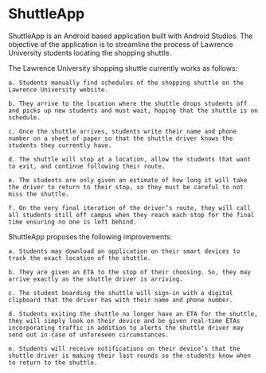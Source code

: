 # ShuttleApp

ShuttleApp is an Android based application built with Android Studios. The objective of the application is to streamline the process of Lawrence University students locating the shopping shuttle.

The Lawrence University shopping shuttle currently works as follows:

	a. Students manually find schedules of the shopping shuttle on the Lawrence University website.
		
	b. They arrive to the location where the shuttle drops students off and picks up new students and must wait, hoping that the shuttle is on schedule.	

	c. Once the shuttle arrives, students write their name and phone number on a sheet of paper so that the shuttle driver knows the students they currently have.
	
	d. The shuttle will stop at a location, allow the students that want to exit, and continue following their route.  
	
	e. The students are only given an estimate of how long it will take the driver to return to their stop, so they must be careful to not miss the shuttle.
	
	f. On the very final iteration of the driver’s route, they will call all students still off campus when they reach each stop for the final time ensuring no one is left behind.
  
ShuttleApp proposes the following improvements:
	
	a. Students may download an application on their smart devices to track the exact location of the shuttle.
	
	b. They are given an ETA to the stop of their choosing. So, they may arrive exactly as the shuttle driver is arriving.
	
	c. The student boarding the shuttle will sign-in with a digital clipboard that the driver has with their name and phone number.
	
	d. Students exiting the shuttle no longer have an ETA for the shuttle, they will simply look on their device and be given real-time ETAs incorporating traffic in addition to alerts the shuttle driver may send out in case of unforeseen circumstances.
	
	e. Students will receive notifications on their device’s that the shuttle driver is making their last rounds so the students know when to return to the shuttle. 


